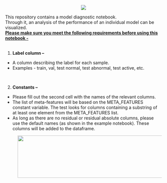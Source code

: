 <p align="center">
  <img src="https://media-exp1.licdn.com/dms/image/C560BAQHrp_WoJMMFlw/company-logo_200_200/0/1639492632722?e=2147483647&amp;v=beta&amp;t=14tiwPWRBc2nMTG9jVUh1c3Xg1izHEGwIyVvuj41Ot8" />
</p>

<p>This repository contains a model diagnostic notebook.<br />
Through it, an analysis of the performance of an individual model can be visualized.<br />
<u><strong>Please make sure you meet the following requirements before using this notebook -</strong></u><br />
&nbsp;</p>

<ol>
	<li><strong>Label column &ndash;</strong></li>
</ol>

<ul>
	<li>A column describing the label for each sample.</li>
	<li>Examples - train, val, test normal, test abnormal, test active, etc.</li>
</ul>

<p>&nbsp;</p>

<ol start="2">
	<li><strong>Constants &ndash;</strong></li>
</ol>

<ul>
	<li>Please fill out the second cell with the names of the relevant columns.</li>
	<li>The list of meta-features will be based on the META_FEATURES constant variable. The test looks for columns containing a substring of at least one element from the META_FEATURES list.</li>
	<li>As long as there are no residual or residual absolute columns, please use the default names (as shown in the example notebook). These columns will be added to the dataframe.</li>
</ul>

<p style="margin-left:40px"><img src="https://ckeditor.com/apps/ckfinder/userfiles/files/image-20220323163059-1.png" style="height:136px; width:703px" /></p>

